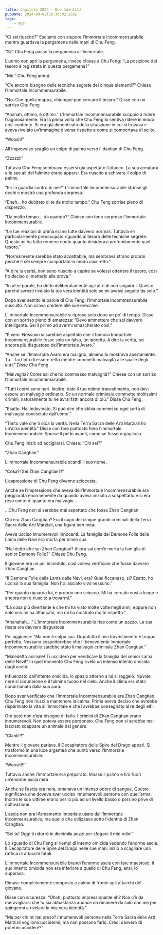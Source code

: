 ```yaml
---
title: Capitolo 2024 - Due Identità
pubDate: 2024-08-02T16:36:02.260Z
tags:
    - mga
---
```



“Ci sei riuscito?” Esclamò con stupore l’Immortale Incommensurabile mentre guardava la pergamena nelle mani di Chu Feng.

“Sì.” Chu Feng passò la pergamena all’immortale.

L’uomo non aprì la pergamena, invece chiese a Chu Feng: “La posizione del tesoro è registrata in questa pergamena?”

“Mn.” Chu Feng annuì.

“C’è ancora bisogno delle tecniche segrete dei cinque elementi?” Chiese l’Immortale Incommensurabile.

“No. Con quella mappa, chiunque può cercare il tesoro.” Disse con un sorriso Chu Feng.

“Ahahah, ottimo, è ottimo.” L’Immortale Incommensurabile scoppiò a ridere fragorosamente. Era la prima volta che Chu Feng lo sentiva ridere in modo così contento. Si era già dimenticato della situazione in cui si trovava e aveva rivelato un’immagine diversa rispetto a come si comportava di solito.

“Woosh!”

All’improvviso scagliò un colpo di palmo verso il dantian di Chu Feng.

“Zzzzz!!”

Tuttavia Chu Feng sembrava essersi già aspettato l’attacco. La sua armatura e le sue ali del fulmine erano apparsi. Era riuscito a schivare il colpo di palmo.

“Eri in guardia contro di me?” L’Immortale Incommensurabile strinse gli occhi e mostrò una profonda sorpresa.

“Eheh… ho dubitato di te da molto tempo.” Chu Feng sorrise pieno di disprezzo.

“Da molto tempo… da quando?” Chiese con tono sorpreso l’Immortale Incommensurabile.

“Le tue reazioni di prima erano tutte davvero normali. Tuttavia eri particolarmente preoccupato riguardo al tesoro delle tecniche segrete. Questo mi ha fatto rendere conto quanto desideravi profondamente quel tesoro.”

“Normalmente sarebbe stato accettabile, ma sembrava strano proprio perché ti sei sempre comportato in modo così retto.”

“A dire la verità, non sono riuscito a capire se volessi ottenere il tesoro, così ho deciso di metterlo alla prova.”

“In altre parole, ho detto deliberatamente agli altri di non seguirmi. Questo perché avresti rivelato la tua vera identità solo se mi avessi seguito da solo.”

Dopo aver sentito le parole di Chu Feng, l’Immortale Incommensurabile sussultò. Non osava credere alle sue orecchie.

L’Immortale Incommensurabile si riprese solo dopo un po’ di tempo. Disse con un sorriso pieno di amarezza: “Devo ammettere che sei davvero intelligente. Sei il primo ad avermi smascherato così.”

“È vero. Nessuno si sarebbe aspettato che il famoso Immortale Incommensurabile fosse solo un falso, un ipocrita. A dire la verità, sei ancora più disgustoso dell’Immortale Avaro.”

“Anche se l’Immortale Avaro era maligno, almeno lo mostrava apertamente. Tu… fai finta di essere retto mentre commetti malvagità alle spalle degli altri.” Disse Chu Feng.

“Malvagità? Come sai che ho commesso malvagità?” Chiese con un sorriso l’Immortale Incommensurabile.

“Tutti i corvi sono neri. Inoltre, dato il tuo ottimo travestimento, non devi essere un malvagio ordinario. Se un normale criminale commette moltissimi crimini, naturalmente tu ne avrai fatti ancora di più.” Disse Chu Feng.

“Esatto. Hai indovinato. Si può dire che abbia commesso ogni sorta di malvagità conosciute dall’uomo.”

“Tanto vale che ti dica la verità. Nella Terra Sacra delle Arti Marziali ho un’altra identità.” Disse con fare piuttosto fiero l’Immortale Incommensurabile. Sporse il petto avanti, come se fosse orgoglioso.

Chu Feng iniziò ad accigliarsi. Chiese: “Chi sei?”

“Zhan Cangtian.”

L’Immortale Incommensurabile scandì il suo nome.

“Cosa?! Sei Zhan Cangtian?!”

L’espressione di Chu Feng divenne scioccata.

Anche se l’impressione che aveva dell’Immortale Incommensurabile era peggiorata enormemente da quando aveva iniziato a sospettarlo e si era reso conto di quanto era malvagio…

…Chu Feng non si sarebbe mai aspettato che fosse Zhan Cangtian.

Chi era Zhan Cangtian? Era il capo dei cinque grandi criminali della Terra Sacra delle Arti Marziali, una figura ben nota.

Aveva ucciso innumerevoli innocenti. La famiglia del Demone Folle della Lama delle Nevi era morta per mano sua.

“Hai detto che sei Zhan Cangtian? Allora sai com’è morta la famiglia di senior Demone Folle?” Chiese Chu Feng.

Il giovane era un po’ incredulo, così voleva verificare che fosse davvero Zhan Cangtian.

“Il Demone Folle della Lama delle Nevi, era? Quel ficcanaso, sì? Esatto, ho ucciso la sua famiglia. Non ho lasciato vivo nessuno.”

“Per quanto riguarda lui, è proprio uno sciocco. Mi ha cercato così a lungo e ancora non è riuscito a trovarmi.”

“La cosa più divertente è che mi ha visto molte volte negli anni, eppure non solo non mi ha attaccato, ma mi ha mostrato molto rispetto.”

“Ahahahah….” L’Immortale Incommensurabile rise come un pazzo. La sua risata era davvero disgustosa.

Poi aggiunse: “Ma non è colpa sua. Dopotutto il mio travestimento è troppo perfetto. Nessuno sospetterebbe che il benevolente Immortale Incommensurabile sarebbe stato il malvagio criminale Zhan Cangtian.”


“Maledetto animale! Ti ucciderò per vendicare la famiglia del senior Lama delle Nevi!” In quel momento Chu Feng rivelò un intenso intento omicida dagli occhi.

Influenzato dall’intento omicida, lo spazio attorno a lui si raggelò. Nuvole nere si radunarono e il fulmine tuonò nel cielo. Anche il clima era stato condizionato dalla sua aura.

Dopo aver verificato che l’Immortale Incommensurabile era Zhan Cangtian, Chu Feng non riuscì a mantenere la calma. Prima aveva deciso che avrebbe risparmiato la vita all’Immortale e che l’avrebbe consegnato al re degli elfi.

Ora però non c’era bisogno di farlo. I crimini di Zhan Cangtian erano innumerevoli. Non poteva essere perdonato. Chu Feng non si sarebbe mai lasciato scappare un animale del genere.

“Clank!!!”

Mentre il giovane parlava, il Decapitatore delle Spire del Drago apparì. Si trasformò in una luce argentea che puntò verso l’Immortale Incommensurabile.

“Woosh!!!”

Tuttavia anche l’Immortale era preparato. Mosse il palmo e tirò fuori un’enorme ascia nera.

Anche se l’ascia era nera, emanava un intenso odore di sangue. Questo significava che doveva aver ucciso innumerevoli persone con quell’arma. Inoltre le sue vittime erano per lo più ad un livello basso o persino prive di coltivazione.

L’ascia non era l’Armamento Imperiale usato dall’Immortale Incommensurabile, ma quello che utilizzava sotto l’identità di Zhan Cangtian.

“Sei tu! Oggi ti ridurrò in diecimila pezzi per sfogare il mio odio!”

Lo sguardo di Chu Feng si riempì di intento omicida vedendo l’enorme ascia. Il Decapitatore delle Spire del Drago nelle sue mani iniziò a scagliare una raffica di attacchi fatali.

L’Immortale Incommensurabile brandì l’enorme ascia con fare maestoso, il suo intento omicida non era inferiore a quello di Chu Feng, anzi, lo superava.

Rimase completamente composto e calmo di fronte agli attacchi del giovane.

Disse con sicurezza: “Ohoh, piuttosto impressionante eh? Non c’è da meravigliarsi che tu sia abbastanza audace da rimanere da solo con me per spingermi a rivelare la mia vera identità.”

“Ma per chi mi hai preso? Innumerevoli persone nella Terra Sacra delle Arti Marziali vogliono uccidermi, ma non possono farlo. Credi davvero di potermi uccidere?”


